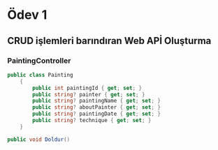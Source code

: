 # Ödev 1
## CRUD işlemleri barındıran Web APİ Oluşturma

### **PaintingController**
```C#
public class Painting
    {
        public int paintingId { get; set; }
        public string? painter { get; set; }
        public string? paintingName { get; set; }
        public string? aboutPainter { get; set; }
        public string? paintingDate { get; set; }
        public string? technique { get; set; }
    }
```

```C#
public void Doldur()
```
